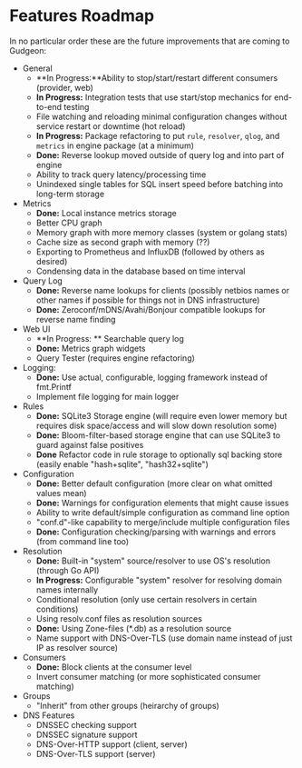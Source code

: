 # Features Roadmap

In no particular order these are the future improvements that are coming to Gudgeon:

* General
  * **In Progress:**Ability to stop/start/restart different consumers (provider, web)
  * **In Progress:** Integration tests that use start/stop mechanics for end-to-end testing
  * File watching and reloading minimal configuration changes without service restart or downtime (hot reload)
  * **In Progress:** Package refactoring to put `rule`, `resolver`, `qlog`, and `metrics` in engine package (at a minimum)
  * **Done:** Reverse lookup moved outside of query log and into part of engine
  * Ability to track query latency/processing time
  * Unindexed single tables for SQL insert speed before batching into long-term storage
* Metrics
  * **Done:** Local instance metrics storage
  * Better CPU graph
  * Memory graph with more memory classes (system or golang stats)
  * Cache size as second graph with memory (??)
  * Exporting to Prometheus and InfluxDB (followed by others as desired)
  * Condensing data in the database based on time interval
* Query Log
  * **Done:** Reverse name lookups for clients (possibly netbios names or other names if possible for things not in DNS infrastructure)
  * **Done:** Zeroconf/mDNS/Avahi/Bonjour compatible lookups for reverse name finding
* Web UI
  * **In Progress: ** Searchable query log
  * **Done:** Metrics graph widgets
  * Query Tester (requires engine refactoring)
* Logging:
  * **Done:** Use actual, configurable, logging framework instead of fmt.Printf
  * Implement file logging for main logger
* Rules
  * **Done:** SQLite3 Storage engine (will require even lower memory but requires disk space/access and will slow down resolution some)
  * **Done:** Bloom-filter-based storage engine that can use SQLite3 to guard against false positives
  * **Done** Refactor code in rule storage to optionally sql backing store (easily enable "hash+sqlite", "hash32+sqlite")
* Configuration
  * **Done:** Better default configuration (more clear on what omitted values mean)
  * **Done:** Warnings for configuration elements that might cause issues
  * Ability to write default/simple configuration as command line option
  * "conf.d"-like capability to merge/include multiple configuration files
  * **Done:** Configuration checking/parsing with warnings and errors (from command line too)
* Resolution
  * **Done:** Built-in "system" source/resolver to use OS's resolution (through Go API)
  * **In Progress:** Configurable "system" resolver for resolving domain names internally
  * Conditional resolution (only use certain resolvers in certain conditions)
  * Using resolv.conf files as resolution sources
  * **Done:** Using Zone-files (\*.db) as a resolution source
  * Name support with DNS-Over-TLS (use domain name instead of just IP as resolver source)
* Consumers
  * **Done:** Block clients at the consumer level
  * Invert consumer matching (or more sophisticated consumer matching)
* Groups
  * "Inherit" from other groups (heirarchy of groups)
* DNS Features
  * DNSSEC checking support 
  * DNSSEC signature support
  * DNS-Over-HTTP support (client, server)
  * DNS-Over-TLS support (server)

